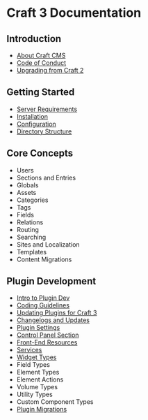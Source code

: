 Craft 3 Documentation
=====================

## Introduction

- [About Craft CMS](introduction.md)
- [Code of Conduct](coc.md)
- [Upgrading from Craft 2](upgrade.md)

## Getting Started

- [Server Requirements](requirements.md)
- [Installation](installation.md)
- [Configuration](configuration.md)
- [Directory Structure](directory-structure.md)

## Core Concepts

- Users
- Sections and Entries
- Globals
- Assets
- Categories
- Tags
- Fields
- Relations
- Routing
- Searching
- Sites and Localization
- Templates
- Content Migrations

## Plugin Development

- [Intro to Plugin Dev](plugin-intro.md)
- [Coding Guidelines](coding-guidelines.md)
- [Updating Plugins for Craft 3](updating-plugins.md)
- [Changelogs and Updates](changelogs-and-updates.md)
- [Plugin Settings](plugin-settings.md)
- [Control Panel Section](cp-section.md)
- [Front-End Resources](resources.md)
- [Services](services.md)
- [Widget Types](widget-types.md)
- Field Types
- Element Types
- Element Actions
- Volume Types
- Utility Types
- Custom Component Types
- [Plugin Migrations](plugin-migrations.md)
